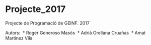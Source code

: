 Projecte_2017
================
Projecte de Programació de GEINF. 2017

Autors: 
  * Roger Generoso Masós 
  * Adrià Orellana Cruañas 
  * Amat Martínez Vilà
